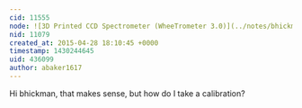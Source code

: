 ```yaml
---
cid: 11555
node: ![3D Printed CCD Spectrometer (WheeTrometer 3.0)](../notes/bhickman/08-27-2014/3d-printed-ccd-spectrometer-wheetrometer-3-0)
nid: 11079
created_at: 2015-04-28 18:10:45 +0000
timestamp: 1430244645
uid: 436099
author: abaker1617
---
```


Hi bhickman, that makes sense, but how do I take a calibration?